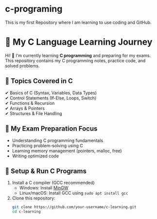 # c-programing
This is my first Repository where I am learning to use coding and GitHub.


# 🚀 My C Language Learning Journey  

Hi! 👋 I'm currently learning **C programming** and preparing for my exams. This repository contains my C programming notes, practice code, and solved problems.  

## 📌 **Topics Covered in C**  
✔ Basics of C (Syntax, Variables, Data Types)  
✔ Control Statements (If-Else, Loops, Switch)  
✔ Functions & Recursion  
✔ Arrays & Pointers  
✔ Structures & File Handling  

## 🎯 **My Exam Preparation Focus**  
- Understanding C programming fundamentals  
- Practicing problem-solving using C  
- Learning memory management (pointers, malloc, free)  
- Writing optimized code  

## 🔧 **Setup & Run C Programs**  
1. Install a C compiler (GCC recommended)  
   - Windows: Install [MinGW](https://www.mingw-w64.org/)  
   - Linux/macOS: Install GCC using `sudo apt install gcc`  
2. Clone this repository:  
   ```sh
   git clone https://github.com/your-username/c-learning.git
   cd c-learning